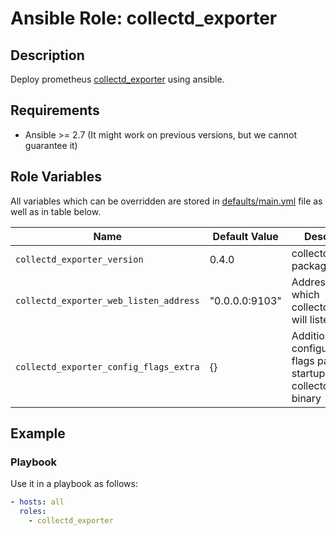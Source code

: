 # Ansible Role: collectd_exporter

## Description

Deploy prometheus [collectd_exporter](https://github.com/prometheus/collectd_exporter) using ansible.

## Requirements

- Ansible >= 2.7 (It might work on previous versions, but we cannot guarantee it)

## Role Variables

All variables which can be overridden are stored in [defaults/main.yml](defaults/main.yml) file as well as in table below.

| Name           | Default Value | Description                        |
| -------------- | ------------- | -----------------------------------|
| `collectd_exporter_version` | 0.4.0 | collectd_exporter package version |
| `collectd_exporter_web_listen_address` | "0.0.0.0:9103" | Address on which collectd_exporter will listen |
| `collectd_exporter_config_flags_extra` | {} | Additional configuration flags passed at startup to collectd_exporter binary |

## Example

### Playbook

Use it in a playbook as follows:
```yaml
- hosts: all
  roles:
    - collectd_exporter
```
